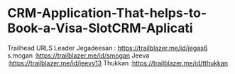 # CRM-Application-That-helps-to-Book-a-Visa-SlotCRM-Aplicati

Trailhead URLS
Leader Jegadeesan : https://trailblazer.me/id/jegas6
       s.mogan    :https://trailblazer.me/id/smogan
       Jeeva      :https://trailblazer.me/id/jeevv13
       Thukkan    :https://trailblazer.me/id/tthukkan
